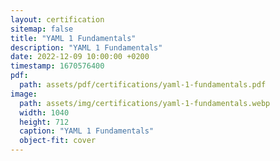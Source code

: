 ```yaml
---
layout: certification
sitemap: false
title: "YAML 1 Fundamentals"
description: "YAML 1 Fundamentals"
date: 2022-12-09 10:00:00 +0200
timestamp: 1670576400
pdf:
  path: assets/pdf/certifications/yaml-1-fundamentals.pdf
image:
  path: assets/img/certifications/yaml-1-fundamentals.webp
  width: 1040
  height: 712
  caption: "YAML 1 Fundamentals"
  object-fit: cover
---
```


